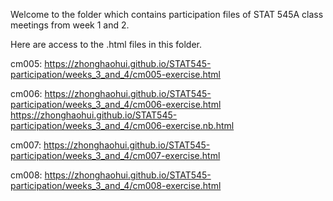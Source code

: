 
Welcome to the folder which contains participation files of STAT 545A class meetings from week 1 and 2.

Here are access to the .html files in this folder.

cm005:  https://zhonghaohui.github.io/STAT545-participation/weeks_3_and_4/cm005-exercise.html

cm006:  https://zhonghaohui.github.io/STAT545-participation/weeks_3_and_4/cm006-exercise.html
        https://zhonghaohui.github.io/STAT545-participation/weeks_3_and_4/cm006-exercise.nb.html
        
cm007:  https://zhonghaohui.github.io/STAT545-participation/weeks_3_and_4/cm007-exercise.html

cm008:  https://zhonghaohui.github.io/STAT545-participation/weeks_3_and_4/cm008-exercise.html
